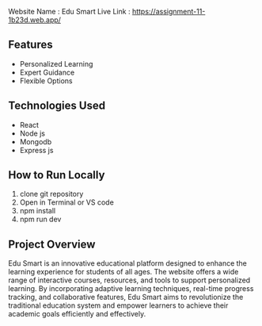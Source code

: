 
Website Name : Edu Smart
Live Link : https://assignment-11-1b23d.web.app/

## Features
- Personalized Learning
- Expert Guidance
- Flexible Options

## Technologies Used
- React
- Node js
- Mongodb
- Express js

## How to Run Locally
1. clone git repository
2. Open in Terminal or VS code
3. npm install
4. npm run dev

## Project Overview
Edu Smart is an innovative educational platform designed to enhance the learning experience for students of all ages. The website offers a wide range of interactive courses, resources, and tools to support personalized learning. By incorporating adaptive learning techniques, real-time progress tracking, and collaborative features, Edu Smart aims to revolutionize the traditional education system and empower learners to achieve their academic goals efficiently and effectively.









